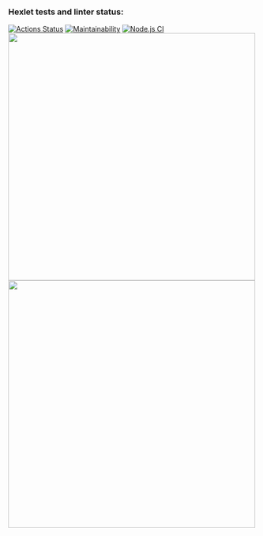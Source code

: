 ### Hexlet tests and linter status:
[![Actions Status](https://github.com/danzelito/backend-project-lvl1/workflows/hexlet-check/badge.svg)](https://github.com/danzelito/backend-project-lvl1/actions)
[![Maintainability](https://api.codeclimate.com/v1/badges/a99a88d28ad37a79dbf6/maintainability)](https://codeclimate.com/github/codeclimate/codeclimate/maintainability)
[![Node.js CI](https://github.com/danzelito/backend-project-lvl1/actions/workflows/linter-checker.yml/badge.svg)](https://github.com/danzelito/backend-project-lvl1/actions/workflows/linter-checker.yml)
<a href="https://asciinema.org/a/421976"><img src="https://asciinema.org/a/421976.png" width="500"/></a>
<a href="https://asciinema.org/a/31seF7exWe4IbfS8MVh8JZYQj"><img src="https://asciinema.org/a/31seF7exWe4IbfS8MVh8JZYQj.png" width="500"/></a>
<script src="https://asciinema.org/a/e862aSMfUWYC3hQxshFc5Yy7p.js" id="asciicast-14" async></script>